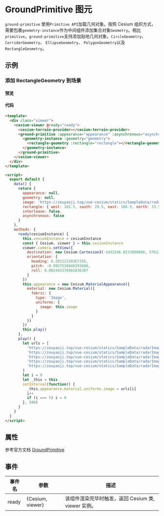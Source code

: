 # GroundPrimitive 图元

`ground-primitive` 使用`Primitive API`加载几何对象。按照 Cesium 组织方式，需要包裹`geometry-instance`作为中间组件添加集合对象`Geometry`。相比`primitive`，`ground-primitive`支持添加贴地几何对象，`CircleGeometry`、 `CorridorGeometry`、 `EllipseGeometry`、 `PolygonGeometry`以及`RectangleGeometry`。

## 示例

### 添加 RectangleGeometry 到场景

#### 预览

<doc-preview>
  <template>
    <div class="viewer">
      <cesium-viewer @ready="ready">
        <!-- <cesium-terrain-provider></cesium-terrain-provider> -->
        <ground-primitive :appearance="appearance" :asynchronous="asynchronous" :interleave="interleave">
          <geometry-instance :geometry="geometry">
            <rectangle-geometry :rectangle="rectangle"></rectangle-geometry>
          </geometry-instance>
        </ground-primitive>
      </cesium-viewer>
    </div>
  </template>

  <script>
    export default {
      data () {
        return {
          appearance: null,
          geometry: null,
          image: 'https://zouyaoji.top/vue-cesium/statics/SampleData/radarImage/1.png',
          rectangle: {west: 102.5, south: 29.5, east: 106.5,  north: 33.5},
          interleave: false,
          asynchronous: false
        }
      },
      methods: {
        ready (cesiumInstance) {
          this.cesiumInstance = cesiumInstance
          const {Cesium, viewer} = this.cesiumInstance
          viewer.camera.setView({
            destination: new Cesium.Cartesian3(-1432246.8223880068, 5761224.588247942, 3297281.1889481535),
            orientation: {
              heading: 6.20312220367255,
              pitch: -0.9937536846355606,
              roll: 0.002443376981836387
            }
          })
          this.appearance = new Cesium.MaterialAppearance({
            material: new Cesium.Material({
              fabric: {
                type: 'Image',
                uniforms: {
                  image: this.image
                }
              }
            })
          })
          this.play()
        },
        play () {
          let urls = [
            'https://zouyaoji.top/vue-cesium/statics/SampleData/radarImage/1.png',
            'https://zouyaoji.top/vue-cesium/statics/SampleData/radarImage/2.png',
            'https://zouyaoji.top/vue-cesium/statics/SampleData/radarImage/3.png',
            'https://zouyaoji.top/vue-cesium/statics/SampleData/radarImage/4.png',
            'https://zouyaoji.top/vue-cesium/statics/SampleData/radarImage/5.png'
          ]
          let i = 0
          let _this = this
          setInterval(function() {
            _this.appearance.material.uniforms.image = urls[i]
            i++
            if (i === 5) i = 0
          }, 500)
        }
      }
    }
  </script>
</doc-preview>

#### 代码

```html
<template>
  <div class="viewer">
    <cesium-viewer @ready="ready">
      <cesium-terrain-provider></cesium-terrain-provider>
      <ground-primitive :appearance="appearance" :asynchronous="asynchronous" :interleave="interleave">
        <geometry-instance :geometry="geometry">
          <rectangle-geometry :rectangle="rectangle"></rectangle-geometry>
        </geometry-instance>
      </ground-primitive>
    </cesium-viewer>
  </div>
</template>

<script>
  export default {
    data() {
      return {
        appearance: null,
        geometry: null,
        image: 'https://zouyaoji.top/vue-cesium/statics/SampleData/radarImage/1.png',
        rectangle: { west: 102.5, south: 29.5, east: 106.5, north: 33.5 },
        interleave: false,
        asynchronous: false
      }
    },
    methods: {
      ready(cesiumInstance) {
        this.cesiumInstance = cesiumInstance
        const { Cesium, viewer } = this.cesiumInstance
        viewer.camera.setView({
          destination: new Cesium.Cartesian3(-1432246.8223880068, 5761224.588247942, 3297281.1889481535),
          orientation: {
            heading: 6.20312220367255,
            pitch: -0.9937536846355606,
            roll: 0.002443376981836387
          }
        })
        this.appearance = new Cesium.MaterialAppearance({
          material: new Cesium.Material({
            fabric: {
              type: 'Image',
              uniforms: {
                image: this.image
              }
            }
          })
        })
        this.play()
      },
      play() {
        let urls = [
          'https://zouyaoji.top/vue-cesium/statics/SampleData/radarImage/1.png',
          'https://zouyaoji.top/vue-cesium/statics/SampleData/radarImage/2.png',
          'https://zouyaoji.top/vue-cesium/statics/SampleData/radarImage/3.png',
          'https://zouyaoji.top/vue-cesium/statics/SampleData/radarImage/4.png',
          'https://zouyaoji.top/vue-cesium/statics/SampleData/radarImage/5.png'
        ]
        let i = 0
        let _this = this
        setInterval(function() {
          _this.appearance.material.uniforms.image = urls[i]
          i++
          if (i === 5) i = 0
        }, 500)
      }
    }
  }
</script>
```

## 属性

参考官方文档 [GroundPrimitive](https://cesium.com/docs/cesiumjs-ref-doc/GroundPrimitive.html)

<!-- |属性名|类型|默认值|描述|
|------|-----|-----|----|

--- -->

## 事件

| 事件名 | 参数             | 描述                                                |
| ------ | ---------------- | --------------------------------------------------- |
| ready  | {Cesium, viewer} | 该组件渲染完毕时触发，返回 Cesium 类, viewer 实例。 |
